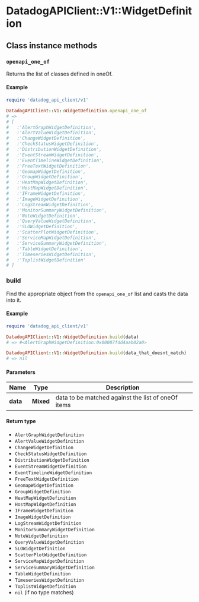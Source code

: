# DatadogAPIClient::V1::WidgetDefinition

## Class instance methods

### `openapi_one_of`

Returns the list of classes defined in oneOf.

#### Example

```ruby
require 'datadog_api_client/v1'

DatadogAPIClient::V1::WidgetDefinition.openapi_one_of
# =>
# [
#   :'AlertGraphWidgetDefinition',
#   :'AlertValueWidgetDefinition',
#   :'ChangeWidgetDefinition',
#   :'CheckStatusWidgetDefinition',
#   :'DistributionWidgetDefinition',
#   :'EventStreamWidgetDefinition',
#   :'EventTimelineWidgetDefinition',
#   :'FreeTextWidgetDefinition',
#   :'GeomapWidgetDefinition',
#   :'GroupWidgetDefinition',
#   :'HeatMapWidgetDefinition',
#   :'HostMapWidgetDefinition',
#   :'IFrameWidgetDefinition',
#   :'ImageWidgetDefinition',
#   :'LogStreamWidgetDefinition',
#   :'MonitorSummaryWidgetDefinition',
#   :'NoteWidgetDefinition',
#   :'QueryValueWidgetDefinition',
#   :'SLOWidgetDefinition',
#   :'ScatterPlotWidgetDefinition',
#   :'ServiceMapWidgetDefinition',
#   :'ServiceSummaryWidgetDefinition',
#   :'TableWidgetDefinition',
#   :'TimeseriesWidgetDefinition',
#   :'ToplistWidgetDefinition'
# ]
```

### build

Find the appropriate object from the `openapi_one_of` list and casts the data into it.

#### Example

```ruby
require 'datadog_api_client/v1'

DatadogAPIClient::V1::WidgetDefinition.build(data)
# => #<AlertGraphWidgetDefinition:0x00007fdd4aab02a0>

DatadogAPIClient::V1::WidgetDefinition.build(data_that_doesnt_match)
# => nil
```

#### Parameters

| Name | Type | Description |
| ---- | ---- | ----------- |
| **data** | **Mixed** | data to be matched against the list of oneOf items |

#### Return type

- `AlertGraphWidgetDefinition`
- `AlertValueWidgetDefinition`
- `ChangeWidgetDefinition`
- `CheckStatusWidgetDefinition`
- `DistributionWidgetDefinition`
- `EventStreamWidgetDefinition`
- `EventTimelineWidgetDefinition`
- `FreeTextWidgetDefinition`
- `GeomapWidgetDefinition`
- `GroupWidgetDefinition`
- `HeatMapWidgetDefinition`
- `HostMapWidgetDefinition`
- `IFrameWidgetDefinition`
- `ImageWidgetDefinition`
- `LogStreamWidgetDefinition`
- `MonitorSummaryWidgetDefinition`
- `NoteWidgetDefinition`
- `QueryValueWidgetDefinition`
- `SLOWidgetDefinition`
- `ScatterPlotWidgetDefinition`
- `ServiceMapWidgetDefinition`
- `ServiceSummaryWidgetDefinition`
- `TableWidgetDefinition`
- `TimeseriesWidgetDefinition`
- `ToplistWidgetDefinition`
- `nil` (if no type matches)

